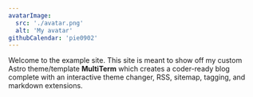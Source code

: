 ```yaml
---
avatarImage:
  src: './avatar.png'
  alt: 'My avatar'
githubCalendar: 'pie0902'
---
```


Welcome to the example site. This site is meant to show off my custom Astro theme/template **MultiTerm** which creates a coder-ready blog complete with an interactive theme changer, RSS, sitemap, tagging, and markdown extensions.
